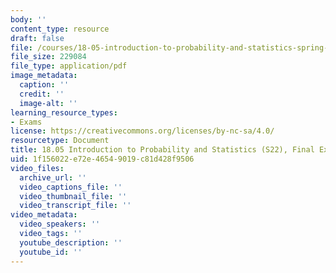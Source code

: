 ```yaml
---
body: ''
content_type: resource
draft: false
file: /courses/18-05-introduction-to-probability-and-statistics-spring-2022/mit18_05_s22_exam_final.pdf
file_size: 229084
file_type: application/pdf
image_metadata:
  caption: ''
  credit: ''
  image-alt: ''
learning_resource_types:
- Exams
license: https://creativecommons.org/licenses/by-nc-sa/4.0/
resourcetype: Document
title: 18.05 Introduction to Probability and Statistics (S22), Final Exam
uid: 1f156022-e72e-4654-9019-c81d428f9506
video_files:
  archive_url: ''
  video_captions_file: ''
  video_thumbnail_file: ''
  video_transcript_file: ''
video_metadata:
  video_speakers: ''
  video_tags: ''
  youtube_description: ''
  youtube_id: ''
---
```

